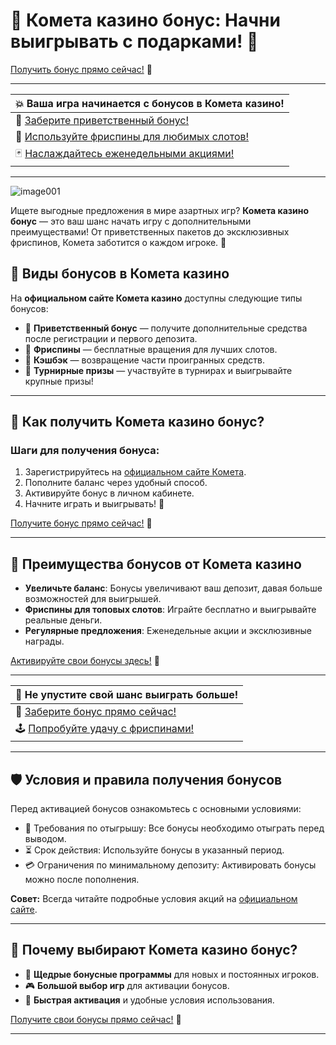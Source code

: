 # 🎁 Комета казино бонус: Начни выигрывать с подарками! 🎰  
[Получить бонус прямо сейчас!](https://brandplay.link/tLG15CCb) 🚀  

---

| 💥 **Ваша игра начинается с бонусов в Комета казино!** |
|-------------------------------------------------------|
| 🎁 [Заберите приветственный бонус!](https://brandplay.link/tLG15CCb) |
| 🎰 [Используйте фриспины для любимых слотов!](https://brandplay.link/tLG15CCb) |
| 🃏 [Наслаждайтесь еженедельными акциями!](https://brandplay.link/tLG15CCb) |

---
![image001](https://github.com/user-attachments/assets/892fdbf6-d83b-43c9-a2ce-4e17787e4bf0)

Ищете выгодные предложения в мире азартных игр? **Комета казино бонус** — это ваш шанс начать игру с дополнительными преимуществами! От приветственных пакетов до эксклюзивных фриспинов, Комета заботится о каждом игроке. 🌟

## 📌 Виды бонусов в Комета казино

На **официальном сайте Комета казино** доступны следующие типы бонусов:

- 🎁 **Приветственный бонус** — получите дополнительные средства после регистрации и первого депозита.
- 🎲 **Фриспины** — бесплатные вращения для лучших слотов.
- 🤑 **Кэшбэк** — возвращение части проигранных средств.
- 🎉 **Турнирные призы** — участвуйте в турнирах и выигрывайте крупные призы!

---

## 🚀 Как получить Комета казино бонус?

### Шаги для получения бонуса:
1. Зарегистрируйтесь на [официальном сайте Комета](https://brandplay.link/tLG15CCb).
2. Пополните баланс через удобный способ.
3. Активируйте бонус в личном кабинете.
4. Начните играть и выигрывать! 🎯

[Получите бонус прямо сейчас!](https://brandplay.link/tLG15CCb) 🎁

---

## 🎰 Преимущества бонусов от Комета казино

- **Увеличьте баланс**: Бонусы увеличивают ваш депозит, давая больше возможностей для выигрышей.
- **Фриспины для топовых слотов**: Играйте бесплатно и выигрывайте реальные деньги.
- **Регулярные предложения**: Еженедельные акции и эксклюзивные награды.

[Активируйте свои бонусы здесь!](https://brandplay.link/tLG15CCb) 🤑

---

| 🎯 **Не упустите свой шанс выиграть больше!** |
|-----------------------------------------------|
| 🎉 [Заберите бонус прямо сейчас!](https://brandplay.link/tLG15CCb) |
| 🕹️ [Попробуйте удачу с фриспинами!](https://brandplay.link/tLG15CCb) |

---

## 🛡️ Условия и правила получения бонусов

Перед активацией бонусов ознакомьтесь с основными условиями:
- 🔄 Требования по отыгрышу: Все бонусы необходимо отыграть перед выводом.
- ⏳ Срок действия: Используйте бонусы в указанный период.
- 💳 Ограничения по минимальному депозиту: Активировать бонусы можно после пополнения.

**Совет:** Всегда читайте подробные условия акций на [официальном сайте](https://brandplay.link/tLG15CCb).

---

## 🌟 Почему выбирают Комета казино бонус?

- 🎁 **Щедрые бонусные программы** для новых и постоянных игроков.
- 🎮 **Большой выбор игр** для активации бонусов.
- 🚀 **Быстрая активация** и удобные условия использования.

[Получите свои бонусы прямо сейчас!](https://brandplay.link/tLG15CCb) 🎰

---
